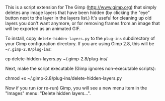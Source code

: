 
This is a script extension for The Gimp (http://www.gimp.org) that simply
deletes any image layers that have been hidden (by clicking the "eye" button
next to the layer in the layers list.)   It's useful for cleaning up old 
layers you don't want anymore, or for removing frames from an image that will
be exported as an animated GIF.  

To install, copy `delete-hidden-layers.py` to the `plug-ins` subdirectory of
your Gimp configuration directory.  If you are using Gimp 2.8, this will be
`~/.gimp-2.8/plug-ins`:

   cp delete-hidden-layers.py ~/.gimp-2.8/plug-ins/

Next, make the script executable (Gimp ignores non-executable scripts):

  chmod +x ~/.gimp-2.8/plug-ins/delete-hidden-layers.py

Now if you run (or re-run) Gimp, you will see a new menu item in the "Images"
menu: "Delete hidden layers...".  

